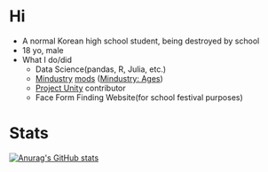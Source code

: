 # Hi
 * A normal Korean high school student, being destroyed by school
 * 18 yo, male
 * What I do/did
   * Data Science(pandas, R, Julia, etc.)
   * [Mindustry](https://github.com/Anuken/Mindustry) [mods](https://github.com/topics/mindustry-mod) ([Mindustry: Ages](https://github.com/jslkr2707/Mindustry-Ages))
   * [Project Unity](https://github.com/AvantTeam/ProjectUnityPublic) contributor
   * Face Form Finding Website(for school festival purposes)
 
 # Stats
 [![Anurag's GitHub stats](https://github-readme-stats.vercel.app/api?username=jslkr2707)](https://github.com/anuraghazra/github-readme-stats)
